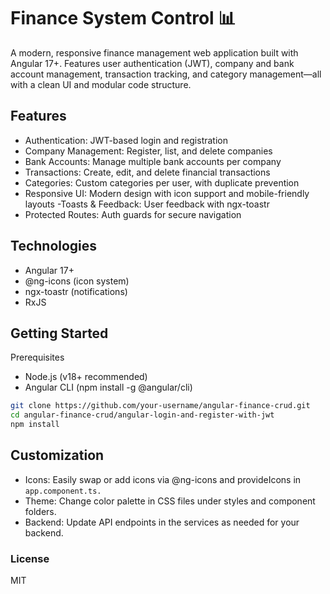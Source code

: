 # Finance System Control 📊
A modern, responsive finance management web application built with Angular 17+.
Features user authentication (JWT), company and bank account management, transaction tracking, and category management—all with a clean UI and modular code structure.

## Features
- Authentication: JWT-based login and registration
- Company Management: Register, list, and delete companies
- Bank Accounts: Manage multiple bank accounts per company
- Transactions: Create, edit, and delete financial transactions
- Categories: Custom categories per user, with duplicate prevention
- Responsive UI: Modern design with icon support and mobile-friendly layouts
-Toasts & Feedback: User feedback with ngx-toastr
- Protected Routes: Auth guards for secure navigation

## Technologies
- Angular 17+
- @ng-icons (icon system)
- ngx-toastr (notifications)
- RxJS

## Getting Started
Prerequisites
- Node.js (v18+ recommended)
- Angular CLI (npm install -g @angular/cli)

````bash
git clone https://github.com/your-username/angular-finance-crud.git
cd angular-finance-crud/angular-login-and-register-with-jwt
npm install
````

## Customization
- Icons: Easily swap or add icons via @ng-icons and provideIcons in `app.component.ts.`
- Theme: Change color palette in CSS files under styles and component folders.
- Backend: Update API endpoints in the services as needed for your backend.

### License
MIT
